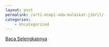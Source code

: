 ```yaml
---
layout: post
permalink: /arti-mimpi-ada-malaikat-jibril/
categories:
    - Uncategorized
---
```


[Baca Selengkapnya](/07)